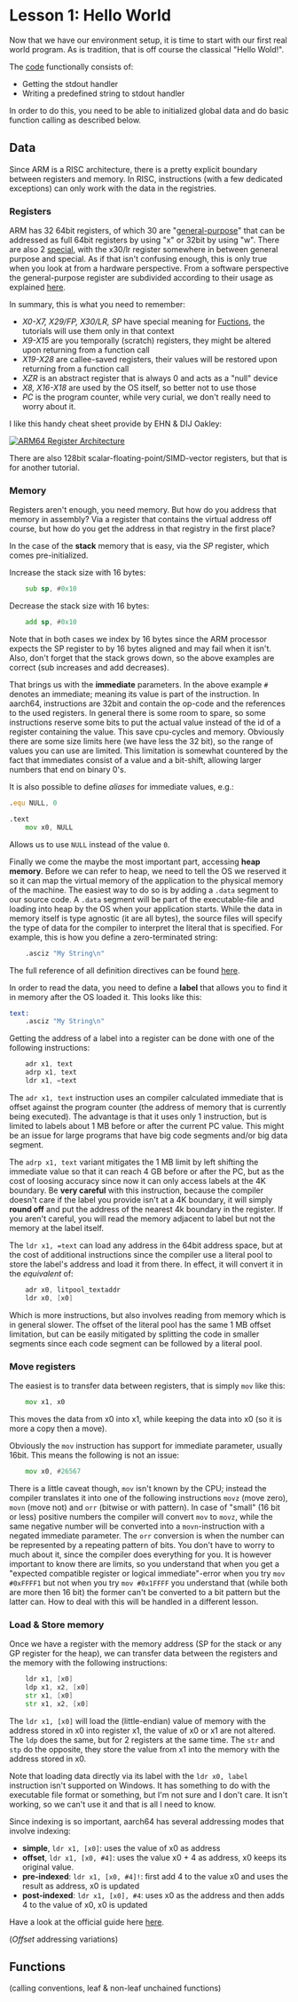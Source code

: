 # Lesson 1: Hello World

Now that we have our environment setup, it is time to start with our first real world program.  As is tradition, that is off course the classical "Hello Wold!".

The [code](main.asm) functionally consists of:

* Getting the stdout handler
* Writing a predefined string to stdout handler

In order to do this, you need to be able to initialized global data and do basic function calling as described below.

## Data

Since ARM is a RISC architecture, there is a pretty explicit boundary between registers and memory.  In RISC, instructions (with a few dedicated exceptions) can only work with the data in the registries.

### Registers

ARM has 32 64bit registers, of which 30 are "[general-purpose](https://developer.arm.com/documentation/102374/0101/Registers-in-AArch64---general-purpose-registers)" that can be addressed as full 64bit registers by using "x" or 32bit by using "w".  There are also 2 [special](https://developer.arm.com/documentation/102374/0101/Registers-in-AArch64---other-registers), with the x30/lr register somewhere in between general purpose and special.  As if that isn't confusing enough, this is only true when you look at from a hardware perspective.  From a software perspective the general-purpose register are subdivided according to their usage as explained [here](https://docs.microsoft.com/en-us/cpp/build/arm64-windows-abi-conventions?view=msvc-170#integer-registers).

In summary, this is what you need to remember:

* _X0-X7, X29/FP, X30/LR, SP_ have special meaning for [Fuctions](#functions), the tutorials will use them only in that context
* _X9-X15_ are you temporally (scratch) registers, they might be altered upon returning from a function call
* _X19-X28_ are callee-saved registers, their values will be restored upon returning from a function call
* _XZR_ is an abstract register that is always 0 and acts as a "null" device
* _X8, X16-X18_ are used by the OS itself, so better not to use those
* _PC_ is the program counter, while very curial, we don't really need to worry about it.

I like this handy cheat sheet provide by EHN & DIJ Oakley:

 [![ARM64 Register Architecture](https://eclecticlightdotcom.files.wordpress.com/2021/06/armregisterarch.jpg?w=600)](https://eclecticlightdotcom.files.wordpress.com/2021/06/armregisterarch.pdf)

There are also 128bit scalar-floating-point/SIMD-vector registers, but that is for another tutorial.

### Memory

Registers aren't enough, you need memory.  But how do you address that memory in assembly?  Via a register that contains the virtual address off course, but how do you get the address in that registry in the first place?

In the case of the __stack__ memory that is easy, via the _SP_ register, which comes pre-initialized.

Increase the stack size with 16 bytes:

```asm
    sub sp, #0x10
```

Decrease the stack size with 16 bytes:

```asm
    add sp, #0x10
```

Note that in both cases we index by 16 bytes since the ARM processor expects the SP register to by 16 bytes aligned and may fail when it isn't. Also, don't forget that the stack grows down, so the above examples are correct (sub increases and add decreases).

That brings us with the **immediate** parameters.  In the above example `#` denotes an immediate; meaning its value is part of the instruction.  In aarch64, instructions are 32bit and contain the op-code and the references to the used registers.  In general there is some room to spare, so some instructions reserve some bits to put the actual value instead of the id of a register containing the value.  This save cpu-cycles and memory.  Obviously there are some size limits here (we have less the 32 bit), so the range of values you can use are limited.  This limitation is somewhat countered by the fact that immediates consist of a value and a bit-shift, allowing larger numbers that end on binary 0's.

It is also possible to define _aliases_ for immediate values, e.g.:

```asm
.equ NULL, 0 

.text
    mov x0, NULL
```

Allows us to use `NULL` instead of the value `0`.

Finally we come the maybe the most important part, accessing __heap memory__.  Before we can refer to heap, we need to tell the OS we reserved it so it can map the virtual memory of the application to the physical memory of the machine.  The easiest way to do so is by adding a `.data` segment to our source code. A `.data` segment will be part of the executable-file and loading into heap by the OS when your application starts.  While the data in memory itself is type agnostic (it are all bytes), the source files will specify the type of data for the compiler to interpret the literal that is specified.  For example, this is how you define a zero-terminated string:

```asm
    .asciz "My String\n" 
```

The full reference of all definition directives can be found [here](https://developer.arm.com/documentation/100067/0612/armclang-Integrated-Assembler?lang=en).

In order to read the data, you need to define a **label** that allows you to find it in memory after the OS loaded it.  This looks like this:

```asm
text:
    .asciz "My String\n" 
```

Getting the address of a label into a register can be done with one of the following instructions:

```asm
    adr x1, text
    adrp x1, text
    ldr x1, =text
```

The `adr x1, text` instruction uses an compiler calculated immediate that is offset against the program counter (the address of memory that is currently being executed).  The advantage is that it uses only 1 instruction, but is limited to labels about 1 MB before or after the current PC value.  This might be an issue for large programs that have big code segments and/or big data segment.

The `adrp x1, text` variant mitigates the 1 MB limit by left shifting the immediate value so that it can reach 4 GB before or after the PC, but as the cost of loosing accuracy since now it can only access labels at the 4K boundary. Be **very careful** with this instruction, because the compiler doesn't care if the label you provide isn't at a 4K boundary, it will simply **round off** and put the address of the nearest 4k boundary in the register.  If you aren't careful, you will read the memory adjacent to label but not the memory at the label itself.

The `ldr x1, =text` can load any address in the 64bit address space, but at the cost of additional instructions since the compiler use a literal pool to store the label's address and load it from there.  In effect, it will convert it in the _equivalent_ of:

```asm
    adr x0, litpool_textaddr
    ldr x0, [x0]
```

Which is more instructions, but also involves reading from memory which is in general slower.  The offset of the literal pool has the same 1 MB offset limitation, but can be easily mitigated by splitting the code in smaller segments since each code segment can be followed by a literal pool.

### Move registers

The easiest is to transfer data between registers, that is simply `mov` like this:

```asm
    mov x1, x0
```

This moves the data from x0 into x1, while keeping the data into x0 (so it is more a copy then a move).  

Obviously the `mov` instruction has support for immediate parameter, usually 16bit.  This means the following is not an issue:

```asm
    mov x0, #26567
```

There is a little caveat though, `mov` isn't known by the CPU; instead the compiler translates it into one of the following instructions `movz` (move zero), `movn` (move not) and `orr` (bitwise or with pattern).  In case of "small" (16 bit or less) positive numbers the compiler will convert `mov` to `movz`, while the same negative number will be converted into a `movn`-instruction with a negated immediate parameter.  The `orr` conversion is when the number can be represented by a repeating pattern of bits.  You don't have to worry to much about it, since the compiler does everything for you.  It is however important to know there are limits, so you understand that when you get a "expected compatible register or logical immediate"-error when you try `mov #0xFFFF1` but not when you try `mov #0x1FFFF` you understand that (while both are more then 16 bit) the former can't be converted to a bit pattern but the latter can.  How to deal with this will be handled in a different lesson.

### Load & Store memory

Once we have a register with the memory address (SP for the stack or any GP register for the heap), we can transfer data between the registers and the memory with the following instructions:

```asm
    ldr x1, [x0]
    ldp x1, x2, [x0]
    str x1, [x0]
    str x1, x2, [x0]
```

The `ldr x1, [x0]` will load the (little-endian) value of memory with the address stored in x0 into register x1, the value of x0 or x1 are not altered.  The `ldp` does the same, but for 2 registers at the same time.  The `str` and `stp` do the opposite, they store the value from x1 into the memory with the address stored in x0.

Note that loading data directly via its label with the `ldr x0, label` instruction isn't supported on Windows.  It has something to do with the executable file format or something, but I'm not sure and I don't care.  It isn't working, so we can't use it and that is all I need to know.

Since indexing is so important, aarch64 has several addressing modes that involve indexing:

* __simple__, `ldr x1, [x0]`: uses the value of x0 as address
* __offset__, `ldr x1, [x0, #4]`: uses the value x0 + 4 as address, x0 keeps its original value.
* __pre-indexed__: `ldr x1, [x0, #4]!`: first add 4 to the value x0 and uses the result as address, x0 is updated
* __post-indexed__: `ldr x1, [x0], #4`: uses x0 as the address and then adds 4 to the value of x0, x0 is updated

Have a look at the official guide here [here](https://developer.arm.com/documentation/102374/0101/Loads-and-stores---addressing).

(_Offset_ addressing variations)

## Functions

(calling conventions, leaf & non-leaf unchained functions)